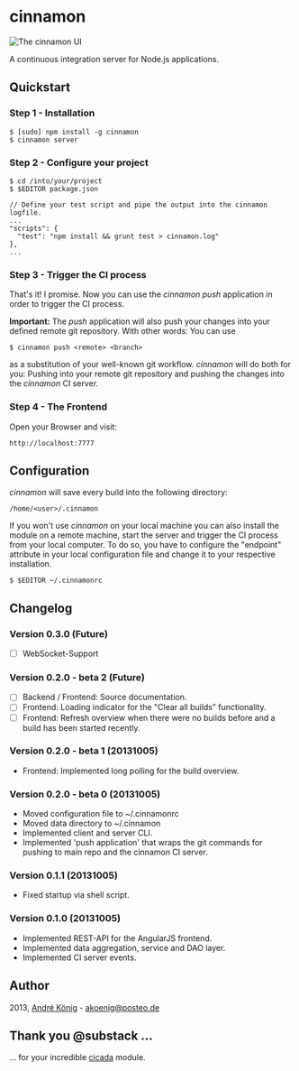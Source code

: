 # cinnamon

![The cinnamon UI](https://raw.github.com/akoenig/cinnamon/master/cinnamon-ui.png)

A continuous integration server for Node.js applications.

## Quickstart

### Step 1 - Installation

    $ [sudo] npm install -g cinnamon
    $ cinnamon server

### Step 2 - Configure your project

    $ cd /into/your/project
    $ $EDITOR package.json

    // Define your test script and pipe the output into the cinnamon logfile.
    ...
    "scripts": {
      "test": "npm install && grunt test > cinnamon.log"
    },
    ...

### Step 3 - Trigger the CI process

That's it! I promise. Now you can use the _cinnamon push_ application in order to trigger the CI process.

**Important:** The _push_ application will also push your changes into your defined remote git repository. With other words: You can use

    $ cinnamon push <remote> <branch>

as a substitution of your well-known git workflow. _cinnamon_ will do both for you: Pushing into your remote git repository and pushing the changes into the _cinnamon_ CI server.

### Step 4 - The Frontend

Open your Browser and visit:

    http://localhost:7777

## Configuration

_cinnamon_ will save every build into the following directory:

    /home/<user>/.cinnamon

If you won't use _cinnamon_ on your local machine you can also install the module on a remote machine, start the server and trigger the CI process from your local computer. To do so, you have to configure the "endpoint" attribute in your local configuration file and change it to your respective installation.

    $ $EDITOR ~/.cinnamonrc

## Changelog


### Version 0.3.0 (Future)

- [ ] WebSocket-Support

### Version 0.2.0 - beta 2 (Future)

- [ ] Backend / Frontend: Source documentation.
- [ ] Frontend: Loading indicator for the "Clear all builds" functionality.
- [ ] Frontend: Refresh overview when there were no builds before and a build has been started recently.

### Version 0.2.0 - beta 1 (20131005)

- Frontend: Implemented long polling for the build overview.

### Version 0.2.0 - beta 0 (20131005)

- Moved configuration file to ~/.cinnamonrc
- Moved data directory to ~/.cinnamon
- Implemented client and server CLI.
- Implemented 'push application' that wraps the git commands for pushing to main repo and the cinnamon CI server.

### Version 0.1.1 (20131005)

- Fixed startup via shell script.

### Version 0.1.0 (20131005)

- Implemented REST-API for the AngularJS frontend.
- Implemented data aggregation, service and DAO layer.
- Implemented CI server events.

## Author

2013, [André König](http://iam.andrekoenig.info) - akoenig@posteo.de

## Thank you @substack ...

... for your incredible [cicada](https://github.com/substack/cicada) module.
